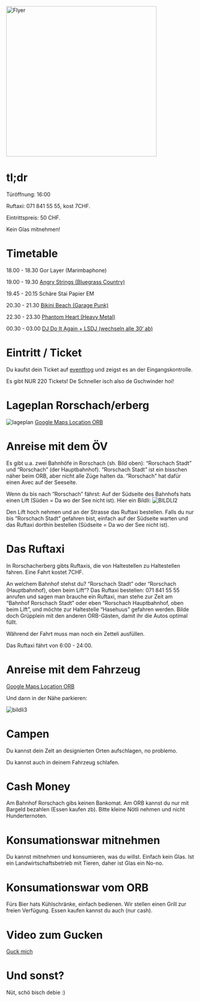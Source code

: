 

<img src="https://github.com/Open-R-Berg/open-r-berg.github.io/assets/76770290/1697525f-60a8-4e07-a59b-f7e24c8de9ae" alt="Flyer" width="400"/>

# tl;dr
Türöffnung: 16:00

Ruftaxi: 071 841 55 55, kost 7CHF.

Eintrittspreis: 50 CHF.

Kein Glas mitnehmen!

# Timetable

18.00 - 18.30 Gor Layer (Marimbaphone)

19.00 - 19.30 [Angry Strings (Bluegrass Country)](https://www.youtube.com/watch?v=ODId3AXbFuc)

19.45 - 20.15 Schäre Stai Papier EM

20.30 - 21.30 [Bikini Beach (Garage Punk)](https://bikinibeach.bandcamp.com/album/appetizer)

22.30 - 23.30 [Phantom Heart (Heavy Metal)](https://phantomheart.bandcamp.com/album/phantom-heart)

00.30 - 03.00 [DJ Do It Again + LSDJ (wechseln alle 30‘ ab)](https://www.youtube.com/watch?v=dQw4w9WgXcQ)

# Eintritt / Ticket
Du kaufst dein Ticket auf [eventfrog](https://eventfrog.ch/de/p/festivals/weitere-festivals/open-r-berg-2024-7187030246402553487.html) und zeigst es an der Eingangskontrolle.

Es gibt NUR 220 Tickets! De Schneller isch also de Gschwinder hoi!

# Lageplan Rorschach/erberg
![lageplan](https://user-images.githubusercontent.com/28339986/236682525-44f1da2b-4734-41bf-b05d-744ab9652e2b.png)
[Google Maps Location ORB](https://www.google.com/maps/place/47%C2%B027'35.2%22N+9%C2%B029'52.9%22E/@47.4597679,9.4974778,189m/data=!3m2!1e3!4b1!4m14!1m7!3m6!1s0x479b1ba34811ef03:0xb2aec1e64062b195!2sRorschach!3b1!8m2!3d47.4788825!4d9.4916808!3m5!1s0x0:0x424fcc5246ffc5f!7e2!8m2!3d47.4597675!4d9.4980248)

# Anreise mit dem ÖV
Es gibt u.a. zwei Bahnhöfe in Rorschach (sh. Bild oben): “Rorschach Stadt” und “Rorschach” (der Hauptbahnhof). “Rorschach Stadt” ist ein bisschen näher beim ORB, aber nicht alle Züge halten da. “Rorschach” hat dafür einen Avec auf der Seeseite.

Wenn du bis nach “Rorschach” fährst: Auf der Südseite des Bahnhofs hats einen Lift (Süden = Da wo der See nicht ist). Hier ein Bildli:
![BILDLI2](https://user-images.githubusercontent.com/28339986/236682891-042dc08d-7b15-40ac-afab-a0d1a544739a.png)

Den Lift hoch nehmen und an der Strasse das Ruftaxi bestellen. Falls du nur bis “Rorschach Stadt” gefahren bist, einfach auf der Südseite warten und das Ruftaxi dorthin bestellen (Südseite = Da wo der See nicht ist).

# Das Ruftaxi
In Rorschacherberg gibts Ruftaxis, die von Haltestellen zu Haltestellen fahren. Eine Fahrt kostet 7CHF.

An welchem Bahnhof stehst du? “Rorschach Stadt” oder “Rorschach (Hauptbahnhof), oben beim Lift”? Das Ruftaxi bestellen: 071 841 55 55 anrufen und sagen man brauche ein Ruftaxi, man stehe zur Zeit am “Bahnhof Rorschach Stadt” oder eben “Rorschach Hauptbahnhof, oben beim Lift”, und möchte zur Haltestelle “Hasehuus” gefahren werden. Bilde doch Grüpplein mit den anderen ORB-Gästen, damit ihr die Autos optimal füllt.

Während der Fahrt muss man noch ein Zetteli ausfüllen.

Das Ruftaxi fährt von 6:00 - 24:00.

# Anreise mit dem Fahrzeug

[Google Maps Location ORB](https://www.google.com/maps/place/47%C2%B027'35.2%22N+9%C2%B029'52.9%22E/@47.4597679,9.4974778,189m/data=!3m2!1e3!4b1!4m14!1m7!3m6!1s0x479b1ba34811ef03:0xb2aec1e64062b195!2sRorschach!3b1!8m2!3d47.4788825!4d9.4916808!3m5!1s0x0:0x424fcc5246ffc5f!7e2!8m2!3d47.4597675!4d9.4980248)

Und dann in der Nähe parkieren:

![bildli3](https://user-images.githubusercontent.com/28339986/236683026-ee52c0c7-1e63-4b71-bd8a-3b8e75e27296.png)

# Campen

Du kannst dein Zelt an designierten Orten aufschlagen, no problemo.

Du kannst auch in deinem Fahrzeug schlafen.

# Cash Money
Am Bahnhof Rorschach gibs keinen Bankomat. Am ORB kannst du nur mit Bargeld bezahlen (Essen kaufen zb). Bitte kleine Nötli nehmen und nicht Hunderternoten.

# Konsumationswar mitnehmen
Du kannst mitnehmen und konsumieren, was du willst. Einfach kein Glas. Ist ein Landwirtschaftsbetrieb mit Tieren, daher ist Glas ein No-no.

# Konsumationswar vom ORB
Fürs Bier hats Kühlschränke, einfach bedienen. Wir stellen einen Grill zur freien Verfügung. Essen kaufen kannst du auch (nur cash).

# Video zum Gucken
[Guck mich](https://vimeo.com/openrberg/orbteaser)

# Und sonst?
Nüt, schö bisch debie :)
